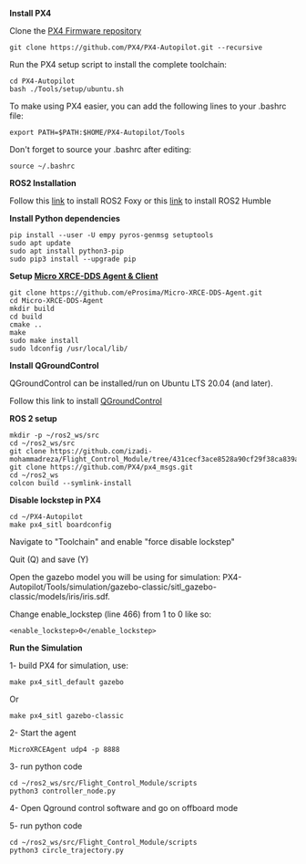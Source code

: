 **Install PX4**

Clone the [PX4 Firmware repository](https://github.com/PX4/PX4-Autopilot)

    git clone https://github.com/PX4/PX4-Autopilot.git --recursive

Run the PX4 setup script to install the complete toolchain:

    cd PX4-Autopilot
    bash ./Tools/setup/ubuntu.sh

To make using PX4 easier, you can add the following lines to your .bashrc file:

    export PATH=$PATH:$HOME/PX4-Autopilot/Tools

Don't forget to source your .bashrc after editing:

    source ~/.bashrc

**ROS2 Installation**

Follow this [link](https://docs.ros.org/en/foxy/Installation/Ubuntu-Install-Debians.html) to install ROS2 Foxy or this [link](https://docs.ros.org/en/humble/) to install ROS2 Humble 

**Install Python dependencies**

    pip install --user -U empy pyros-genmsg setuptools
    sudo apt update
    sudo apt install python3-pip
    sudo pip3 install --upgrade pip

**Setup [Micro XRCE-DDS Agent & Client](https://docs.px4.io/main/en/middleware/uxrce_dds.html)**

    git clone https://github.com/eProsima/Micro-XRCE-DDS-Agent.git    
    cd Micro-XRCE-DDS-Agent
    mkdir build
    cd build
    cmake ..
    make
    sudo make install
    sudo ldconfig /usr/local/lib/



**Install QGroundControl**

QGroundControl can be installed/run on Ubuntu LTS 20.04 (and later).

Follow this link to install [QGroundControl](https://docs.qgroundcontrol.com/master/en/qgc-user-guide/getting_started/download_and_install.html)


**ROS 2 setup**

    mkdir -p ~/ros2_ws/src
    cd ~/ros2_ws/src
    git clone https://github.com/izadi-mohammadreza/Flight_Control_Module/tree/431cecf3ace8528a90cf29f38ca839addebaead2
    git clone https://github.com/PX4/px4_msgs.git
    cd ~/ros2_ws
    colcon build --symlink-install

**Disable lockstep in PX4**

    cd ~/PX4-Autopilot
    make px4_sitl boardconfig

Navigate to "Toolchain" and enable "force disable lockstep"

Quit (Q) and save (Y)

Open the gazebo model you will be using for simulation: PX4-Autopilot/Tools/simulation/gazebo-classic/sitl_gazebo-classic/models/iris/iris.sdf.

Change enable_lockstep (line 466) from 1 to 0 like so:

    <enable_lockstep>0</enable_lockstep>

**Run the Simulation**

1- build PX4 for simulation, use:

    make px4_sitl_default gazebo 

Or

    make px4_sitl gazebo-classic

2- Start the agent

    MicroXRCEAgent udp4 -p 8888

3- run python code

    cd ~/ros2_ws/src/Flight_Control_Module/scripts
    python3 controller_node.py

4- Open Qground control software and go on offboard mode

5- run python code

    cd ~/ros2_ws/src/Flight_Control_Module/scripts
    python3 circle_trajectory.py



